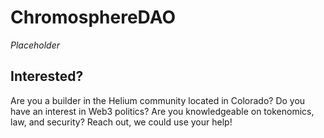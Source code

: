 # ChromosphereDAO

<i>Placeholder</i>

## Interested?

Are you a builder in the Helium community located in Colorado? Do you have an interest in Web3 politics? Are you knowledgeable on tokenomics, law, and security? Reach out, we could use your help!
